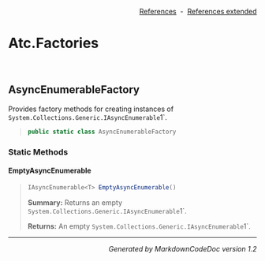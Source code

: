 <div style='text-align: right'>

[References](Index.md)&nbsp;&nbsp;-&nbsp;&nbsp;[References extended](IndexExtended.md)
</div>

# Atc.Factories

<br />

## AsyncEnumerableFactory
Provides factory methods for creating instances of `System.Collections.Generic.IAsyncEnumerable`1`.

>```csharp
>public static class AsyncEnumerableFactory
>```

### Static Methods

#### EmptyAsyncEnumerable
>```csharp
>IAsyncEnumerable<T> EmptyAsyncEnumerable()
>```
><b>Summary:</b> Returns an empty `System.Collections.Generic.IAsyncEnumerable`1`.
>
><b>Returns:</b> An empty `System.Collections.Generic.IAsyncEnumerable`1`.
<hr /><div style='text-align: right'><i>Generated by MarkdownCodeDoc version 1.2</i></div>
